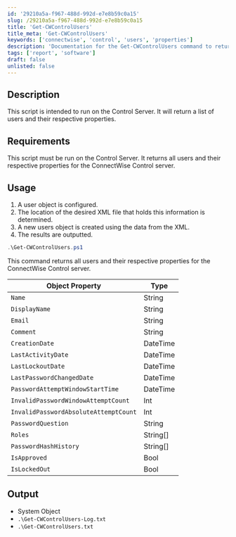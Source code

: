 ```yaml
---
id: '29210a5a-f967-488d-992d-e7e8b59c0a15'
slug: /29210a5a-f967-488d-992d-e7e8b59c0a15
title: 'Get-CWControlUsers'
title_meta: 'Get-CWControlUsers'
keywords: ['connectwise', 'control', 'users', 'properties']
description: 'Documentation for the Get-CWControlUsers command to return a list of users and their respective properties on the ConnectWise Control server.'
tags: ['report', 'software']
draft: false
unlisted: false
---
```


## Description
This script is intended to run on the Control Server. It will return a list of users and their respective properties.

## Requirements
This script must be run on the Control Server. It returns all users and their respective properties for the ConnectWise Control server.

## Usage
1. A user object is configured.
2. The location of the desired XML file that holds this information is determined.
3. A new users object is created using the data from the XML.
4. The results are outputted.

```powershell
.\Get-CWControlUsers.ps1
```
This command returns all users and their respective properties for the ConnectWise Control server.

| Object Property                       | Type     |
| ------------------------------------- | -------- |
| `Name`                                | String   |
| `DisplayName`                         | String   |
| `Email`                               | String   |
| `Comment`                             | String   |
| `CreationDate`                        | DateTime |
| `LastActivityDate`                   | DateTime |
| `LastLockoutDate`                    | DateTime |
| `LastPasswordChangedDate`            | DateTime |
| `PasswordAttemptWindowStartTime`     | DateTime |
| `InvalidPasswordWindowAttemptCount`   | Int      |
| `InvalidPasswordAbsoluteAttemptCount` | Int      |
| `PasswordQuestion`                    | String   |
| `Roles`                               | String[] |
| `PasswordHashHistory`                 | String[] |
| `IsApproved`                          | Bool     |
| `IsLockedOut`                         | Bool     |

## Output
- System Object
- `.\Get-CWControlUsers-Log.txt`
- `.\Get-CWControlUsers.txt`
